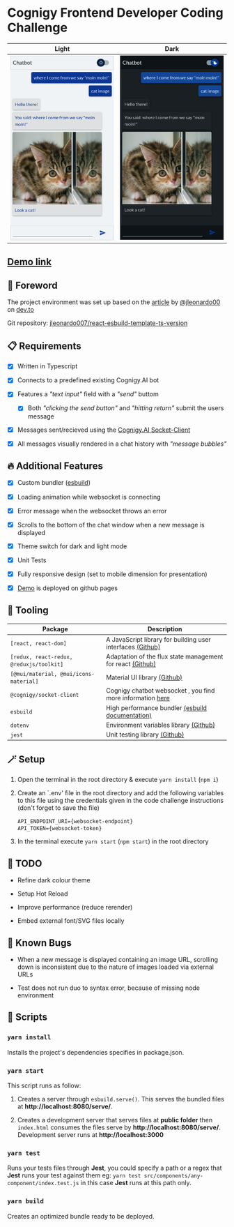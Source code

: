 # Cognigy Frontend Developer Coding Challenge

| Light                                                        | Dark                                                        |
| ------------------------------------------------------------ | ----------------------------------------------------------- |
| ![Preview of the chatbot app](/screenshot/preview_light.png) | ![Preview of the chatbot app](/screenshot/preview_dark.png) |

## [Demo link](https://cottoneyejoee.github.io/Cognigy/)

## :pushpin: Foreword

The project environment was set up based on the [article](https://dev.to/jleonardo007/setup-react-with-typescript-and-esbuild-159i) by [@jleonardo00](https://github.com/jleonardo007) on [dev.to](https://dev.to/)

Git repository: [jleonardo007/react-esbuild-template-ts-version](https://github.com/jleonardo007/react-esbuild-template-ts-version)

## :clipboard: Requirements

- [x] Written in Typescript

- [x] Connects to a predefined existing Cognigy.AI bot

- [x] Features a _"text input"_ field with a _"send"_ buttom

  - [x] Both _"clicking the send button"_ and _"hitting return"_ submit the users message

- [x] Messages sent/recieved using the [Cognigy.AI Socket-Client](https://github.com/Cognigy/SocketClient)

- [x] All messages visually rendered in a chat history with _"message bubbles"_

## :fire: Additional Features

- [x] Custom bundler ([esbuild](https://esbuild.github.io/))

- [x] Loading animation while websocket is connecting

- [x] Error message when the websocket throws an error

- [x] Scrolls to the bottom of the chat window when a new message is displayed

- [x] Theme switch for dark and light mode

- [x] Unit Tests

- [x] Fully responsive design (set to mobile dimension for presentation)

- [x] [Demo](https://cottoneyejoee.github.io/Cognigy/) is deployed on github pages

## :toolbox: Tooling

| Package                                  | Description                                                                                           |
| ---------------------------------------- | ----------------------------------------------------------------------------------------------------- |
| `[react, react-dom]`                     | A JavaScript library for building user interfaces [(Github)](https://github.com/facebook/react)       |
| `[redux, react-redux, @reduxjs/toolkit]` | Adaptation of the flux state management for react [(Github)](https://github.com/reduxjs/redux)         |
| `[@mui/material, @mui/icons-material]`   | Material UI library [(Github)](https://github.com/mui/material-ui)                                    |
| `@cognigy/socket-client`                 | Cognigy chatbot websocket , you find more information [here](https://github.com/Cognigy/SocketClient) |
| `esbuild`                                | High performance bundler [(esbuild documentation)](https://esbuild.github.io/)                        |
| `dotenv`                                 | Environment variables library [(Github)](https://github.com/motdotla/dotenv)                           |
| `jest`                                   | Unit testing library [(Github)](https://github.com/facebook/jest)                                     |

## :magic_wand: Setup

1. Open the terminal in the root directory & execute `yarn install` (`npm i`)

1. Create an `.env' file in the root directory and add the following variables to this file using the credentials given in the code challenge instructions (don't forget to save the file)

   ```env
   API_ENDPOINT_URI={websocket-endpoint}
   API_TOKEN={websocket-token}
   ```

1. In the terminal execute `yarn start` (`npm start`) in the root directory

## :construction: TODO

- Refine dark colour theme

- Setup Hot Reload

- Improve performance (reduce rerender)

- Embed external font/SVG files locally

## :lady_beetle: Known Bugs

- When a new message is displayed containing an image URL, scrolling down is inconsistent due to the nature of images loaded via external URLs

- Test does not run duo to syntax error, because of missing node environment

## :scroll: Scripts

### `yarn install`

Installs the project's dependencies specifies in package.json.

### `yarn start`

This script runs as follow:

1. Creates a server through `esbuild.serve()`. This serves the bundled files at **http://localhost:8080/serve/**.

2. Creates a development server that serves files at **public folder** then `index.html` consumes the files serve by **http://localhost:8080/serve/**. Development server runs at **http://localhost:3000**

### `yarn test`

Runs your tests files through **Jest**, you could specify a path or a regex that **Jest** runs your test against them eg: `yarn test src/components/any-component/index.test.js` in this case **Jest** runs at this path only.

### `yarn build`

Creates an optimized bundle ready to be deployed.
